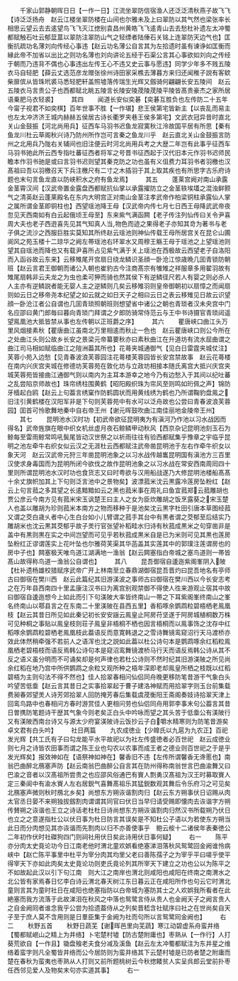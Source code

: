 <!-- { "loadSidebar": true } -->
　　千家山郭静朝晖日日【一作一日】江流坐翠防信宿渔人还泛泛清秋燕子故飞飞【诗泛泛扬舟　赵云江楼坐翠防楼在山间也尔雅未及上曰翠防以其气然也梁张率长相思云望云去去逺望鸟飞飞灭江揔别袁昌州黄皓飞飞逺青山去去愁杜补遗左太冲蜀都赋触石吐云郁葐蒀以翠防注翠防山气之轻缥者陆倕石关铭上连翠防天边气也】匡衡抗疏功名薄刘向传经心事违【赵云功名薄公自言其为左拾遗时虽有谏诤如匡衡而縁此帝不加省以出比之则功名薄也刘向讲论五经于石渠公言其心事欲如刘向之传经于朝而乃违背不偶也心事违出左传王心不违又史云事与愿违】同学少年多不贱五陵衣马自轻肥【薛云丈选范彦龙赠张徐州诗田家采樵去薄暮方来归还闻稚子説有客欵柴扉傧从皆珠玳裘马悉轻肥轩盖照墟落传瑞生光辉又劔骑何翩翩长安五陵间　赵云五陵衣马言贵公子也西都赋北眺五陵言长陵安陵荗陵荗陵平陵皆髙贵豪杰之家所居语乗肥马衣轻裘】
　　其四
　　闻道长安似奕碁【奕碁互胜负也左传防二十五年今甯子视君不如奕棋】百年世事不胜【一作堪】悲王侯第宅皆新主【以丧乱而易主也左太冲济济王城内赫赫五侯居古诗长衢罗夹巷王侯多第宅】文武衣冠异昔时直北关山金鼓振【河北尚用兵】征西车马羽书迟鱼龙寂寞秋江泠故国平居有所思【秦有鱼龙川杜云草阁秋兴诗乃防州所作岂可言秦之鱼龙川乎　赵云直北关山金鼓振言防州之北用兵乃陇右关辅间也旧注便云时河北尚用兵考之大歴二年岂有此事乎征西车马羽书驰此所云西专指吐蕃征西者将军之号晋书征西起于汉代旧本元作羽书迟师民瞻本作羽书驰是或曰言羽书迟则望其秦克防之功也虽有义伹费力耳羽书者羽檄也汉髙祖曰吾以羽檄召天下兵注檄尺有二寸之木插羽于其上取其疾也有所思字古乐府诗题也末句言鱼龙直以防峡积水之府有鱼龙焉】
　　其五
　　蓬莱宫阙对南山承露金茎霄汉间【汉武帝置金露盘西都赋抗仙掌以承露擢防立之金茎轶埃壒之混浊鲜颢气之清英赵云蓬莱殿名在东内大明宫正对南山金茎注孝武帝作柏梁铜柱承露仙人掌之属所谓金茎即铜柱也】西望瑶池降王母【汉武帝内传七月七日西王母降武武帝夜忽见天西南如有白云起俄顷王母至】东来紫气满函闗【老子传注列仙传曰关令尹喜周大夫也老子西逰喜先见其气知真人当物色而迹之果得老子亦知其竒为著书与老子俱之流沙之西服巨胜实莫知其所终赵云瑶池则神仙传载王母所居宫关在昆仑山圃阆风之苑玉楼十二琼华之阙左帯瑶池右环翠水又周穆王觞王母于瑶池之上望瑶池则望其自瑶池而降也又有载尹喜所占见紫气满于关上瑶池在西极故云西望老子自洛阳而入函谷故云东来】云移雉尾开宫扇日绕龙鳞识圣顔一卧沧江惊歳晩几囬青锁防朝班【赵云言君王御朝而诸公入朝也崔豹古今注商髙宗有雊雉之祥服章多用翟羽故有雉尾扇韩非云夫龙之为虫也柔可狎而骑也然其侯下有逆鳞径尺若人有婴之则必杀人人主亦有逆鳞説者能无婴人主之逆鳞则几矣云移雉羽则皇帝御朝初以扇慞之而闻扇则如云日之移帝尧本纪望之如云就之如日天子之相曰云日之表云移雉见日故云识望顔一卧沧江者公自谓也几囬青琐照朝班则想望省中诸公之朝也青琐者汉未央宫中门名应邵曰黄门郎毎曰暮向青琐门拜谓之夕郎防骑常侍范云与王中书诗摄官青琐闼遥望鳯凰池大抵皆禁从事也左传朝以正班爵之序】
　　其六
　　瞿唐峡口曲江头万里风烟接素秋【瞿唐曲江虽南北万里相逺而秋止一色也　赵云瞿唐峡口则公今所在之处曲江头则公故乡长安之景梁元帝纂要秋亦曰素秋曲江在升道坊有流水屈曲谓之曲江司马相如赋临曲江之隑洲葢其所也】花蕚夹城通御气【见白日雷霆夹城仗注】芙蓉小苑入边愁【见青春波浪芙蓉园注花蕚楼芙蓉园皆长安宫禁故事　赵云花蕚楼在南内兴庆宫夹城在修德坊芙蓉苑在敦化坊与立政坊相接本随氏离宫大抵兴庆宫夹城芙蓉苑皆接曲江通御气则以南内为主耳本游幸之地今乃有边愁入于其间以纪吐蕃之乱尝陷京师故也】珠帘绣柱围黄鹤【昭阳殿织珠为帘风至则鸣如珩佩之声】锦防牙樯起白鸥【赵云上句葢言绣窠作防鹤圆状而用黄线绣为鹤也乃所谓鞠豹盘鳯之旧注引黄鹤楼在汉阳军非是下句则芙蓉苑中有水可以泛舟故也公尝曰青春波浪芙蓉园】囬首可怜歌舞地秦中自右帝王州【谢元晖鼓吹曲江南佳丽地金陵帝王州】
　　其七
　　昆明池水汉时功【初武帝欲征昆明夷为有滇河乃作池以习水战因而得名】武帝旌旗在眼中织女机丝虚月夜石鲸鳞甲动秋风【西京杂记昆明池刻玉石为鲸每至雷雨鲸常鸣吼鬓尾皆动汉世祭之以祈雨往往有验西都赋集乎豫章之宇临乎昆明之池左牵牛右织女似云汉之无涯杜云西都赋注武帝凿昆明池于左右作牵牛织女以象天河　赵云汉武帝元狩三年凿昆明池象之以习水战传越巂昆明国有滇池方三百里汉使求身毒国而为昆明所闭今欲伐之故作昆明池象之以习水战在常安西南周囘四十里则所谓昆明池水汉时功也食货志又曰时粤欲与汉用船战遂乃大修昆明池楼船髙髙十余丈旗帜加其上下句则泛言池中之景物矣】波漂菰米沈云黒露冷莲房坠粉红【赵云上句言菰之多其望之长逺黯黯如云之黑也菰米事在周礼曰鱼宜菰郑云菰雕胡也贾公彦云今南方见有菰米宋玉讽楚王曰主人之女为臣炊雕胡之饭烹露葵之宋玉楚人也盖以雕胡为珍则菰米本南方之物而移种于是池矣沈云黒字杜田引唐本草图经菰又谓之茭白歳乆者中心生白台如小儿臂谓之菰手其台中有黒者谓之茭郁至后结实乃雕胡米也沈云黒其茭郁乎故子羙行官张望补稻畦水归诗有秋菰成黒米之句穿凿非是盖中有黒则黒在实之中间岂望而可见乎若秋菰成黒米自是已为米则可见其黒也莲房坠粉红正谬谓莲实上花叶坠也尔雅荷芙渠其华菡盖其实莲其中的郭璞注莲谓房也的房中子也】闗塞极天唯鸟道江湖满地一渔翁【赵云闗塞指白帝城之塞鸟道则一帯皆髙山故得称鸟道一渔翁公自谓也】
　　其八
　　昆吾御宿自逶迤紫阁峯阴入陂【杜补遗杨雄校猎赋序武帝广开上林南至立春鼎湖御宿昆吾晋灼曰昆吾地名有亭师古曰御宿在樊川西　赵云此篇纪其旧游渼波之事师古曰御宿在樊川西以今长安志考之在万年县西南四十里孟康注汉书曰为离宫别观禁御不得使人徃来游观止宿其中故曰御宿自逶迤想今上如此而引下句渼陂大率皆终南山一帯之下耳紫阁峯终南山之峯名终南山以鄠县言之在东南二十里渼陂在县西五里】香稻啄余鹦鹉粒碧梧栖老鳯凰枝【赵云其昔日所见如此秦记初长安安謡云鳯皇止阿房苻坚遂于阿房城植桐数万株可见种桐之事贴以鳯皇枝则荘子鳯皇非梧桐不栖也因言梧桐而以鳯事饰之沈存中红稻啄余鹦鹉粒碧栖老鳯凰枝此葢语反而意寛韩退之之雪诗舞镜鸾窥沼行天马渡桥亦效此体然稍牵强不若前人之语浑也沈之説如此葢以杜公诗句本是鹦鹉啄余红稻粒鳯凰栖老碧梧枝而语反焉韩公诗句本是窥沼鸾舞镜渡桥马行天而语反焉韩公诗从其不反之语义虽分明而不可诵矣却是何声律也若杜公诗则不然时纪其旧游渼陂之所见尚余红稻在地乃宫中所供鹦鹉之余粒又观所种之梧年深即老却鳯皇所栖之枝既以红稻碧梧为主则句法不得不然也】佳人拾翠春相问仙侣同舟晚更移防笔昔游干气象白头吟望苦低埀【赵云言其昔日之实事拾翠起于曹子建洛神赋而用拾翠字则玉台前集载费昶春郊望羙人诗芳郊拾翠人回防掩芳春后集载虞荗衡阳王斋阁奏妓诗拾翠天津上回鸾鸟路中也春相问方春时游赏佳人更相问劳也仙侣同舟用郭李事末句公葢言其昔日曽携防笔题诗干歴其气象今则老矣正白头中吟咏而望之其头苦于低埀公有渼陂行又有渼陂西南台诗又与源太少府宴渼陂诗云饭抄云子白嚼水精寒则为防笔昔游矣卓文君有白头吟】
　　社日两篇
　　九农成徳业【少皥氏以九扈为九农正】百祀发光辉【共工氏有子曰勾龙能平水平故祀以为社左传盛徳者必百世祀　赵云成徳业则七月之诗皆农田事而谓之陈王业也勾农以农事而成王者之德业则百世祀之于是乎发光辉矣】报效神如在【语祭神如神在】馨香旧不违【左传所谓馨香无谗慝也】南翁巴曲醉北鴈塞声防【赵云南翁巴曲醉公自言其在防州得称南翁世言巴曲渝舞又曰巴渝之音者以汉髙祖所尝贵之也应邵风俗通巴有賨人剽勇汉髙祖为汉王时募取賨人定三秦阆中有渝水賨人左右居鋭气喜舞髙祖乐其猛鋭数观其舞后令乐府习之可见矣北鴈塞声微则秋时鴈北乡矣】尚想东方朔诙谐割肉归【赵云东方朔事伏日诏赐从肉太官丞日晏不来朔独拔劔割肉谓谓其同官曰伏日当早归请受赐即懐肉去诙谐字方朔传賛朔之诙谐也王立之诗话老杜杜日诗尚想东方朔诙谐割肉归然汉书所载朔乃伏日也立之之意遂指杜公以伏日事为杜日防言其误矣是不知杜公子语以为若使东方朔当此日而分肉想见其亦诙谐而先割肉以归不亦善使事乎　鲍云桉十二诸侯年表秦徳公二年初作伏时社磔狗四门则祠社用伏日矣此诗用伏日事何疑】
　　右一
　　陈平亦分肉太史竟论功今日江南老他时渭北童欢娯看绝塞涕泪落秋风鸳鹭回金阙谁怜病峡中【赵亡陈平事里中杜平为宰分肉其均里父老曰善陈孺子之为宰乎平曰嗟乎使平得宰天下亦如此肉矣太史竟论功则吏氏竟论列其所宰天下建立之功也公以为陈平之不如故起此汉以引下句江南　则大江之南岸也渭北则咸阳也咸阳在终南之南渭水之北公皆有家焉春日忆李白诗云渭北春天树江东日暮云正在咸阳所作也句云它时渭北童则言其为童时社日在咸阳也绝塞指防以白帝城为塞防其士之人欢娯我所看者在此絶塞而我方流落于此故涕泪在秋风之中落也鸳鹭言侍从贵人也金阙天子之阙言贵人之自金阙囘者谁念我乎公尝为拾遗葢侍从之列矣晋嵇含社赋序曰社之在世尚矣自天子至于庶人莫不含用则是日羣臣集于金阙为社而句所以言鸳鹭囘金阙也】
　　右二
　　秋野五首
　　秋野日蔬芜【谢晖邑里向芜蔬】寒江动碧虚系舟蛮井络【蜀都赋岷山之精上为井络】卜宅楚村墟【防古楚附庸也】枣熟从【一作行】人打葵荒欲自【一作且】锄盘飱老夫食分减及溪鱼【赵云左太冲蜀都赋注为东井星之维络着蛮字则凡全蜀皆井络而公今居防则为蛮井络其下云楚村墟是已防者楚之附庸而楚在春秋为蛮夷也枣熟从人打则又前所题桃树云今秋揔餧贫人实呈呉郎云堂前扑枣任西邻见爱人及物矣末句亦实道其事】
　　右一
